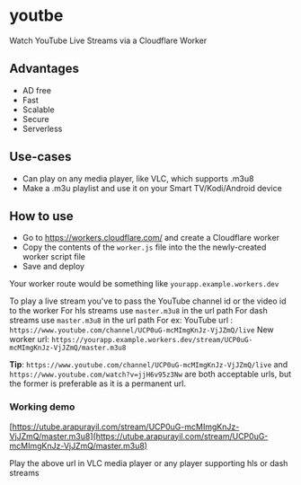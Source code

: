 # youtbe

Watch YouTube Live Streams via a Cloudflare Worker

## Advantages

 - AD free
 - Fast
 - Scalable 
 - Secure
 - Serverless 

## Use-cases

- Can play on any media player, like VLC, which supports .m3u8
- Make a .m3u playlist and use it on your Smart TV/Kodi/Android device 

## How to use
- Go to https://workers.cloudflare.com/ and create a Cloudflare worker
- Copy the contents of the `worker.js` file into the the newly-created worker script file
- Save and deploy

Your worker route would be something like `yourapp.example.workers.dev`

To play a live stream you've to pass the YouTube channel id or the video id to the worker
For hls streams use `master.m3u8` in the url path
For dash streams use `master.m3u8` in the url path
For ex:
YouTube url : `https://www.youtube.com/channel/UCP0uG-mcMImgKnJz-VjJZmQ/live`
New worker url: `https://yourapp.example.workers.dev/stream/UCP0uG-mcMImgKnJz-VjJZmQ/master.m3u8`

**Tip**: `https://www.youtube.com/channel/UCP0uG-mcMImgKnJz-VjJZmQ/live` and `https://www.youtube.com/watch?v=jjH6v95z3Nw` are both acceptable urls, but the former is preferable as it is a permanent url.

### Working demo
[https://utube.arapurayil.com/stream/UCP0uG-mcMImgKnJz-VjJZmQ/master.m3u8](https://utube.arapurayil.com/stream/UCP0uG-mcMImgKnJz-VjJZmQ/master.m3u8)

Play the above url in VLC media player or any player supporting hls or dash streams
